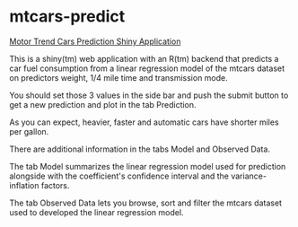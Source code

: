 # mtcars-predict

[Motor Trend Cars Prediction Shiny Application]()

This is a shiny(tm) web application with an R(tm) backend that predicts a car fuel consumption from a linear regression model of the mtcars dataset on predictors weight, 1/4 mile time and transmission mode.

You should set those 3 values in the side bar and push the submit button to get a new prediction and plot in the tab Prediction.

As you can expect, heavier, faster and automatic cars have shorter miles per gallon.
 
There are additional information in the tabs Model and Observed Data.

The tab Model summarizes the linear regression model used for prediction alongside with the coefficient's confidence interval and the variance-inflation factors.

The tab Observed Data lets you browse, sort and filter the mtcars dataset used to developed the linear regression model.
